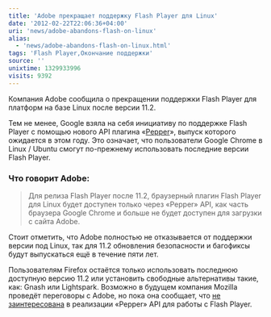 ```yaml
---
title: 'Adobe прекращает поддержку Flash Player для Linux'
date: '2012-02-22T22:06:36+04:00'
uri: 'news/adobe-abandons-flash-on-linux'
alias: 
  - 'news/adobe-abandons-flash-on-linux.html'
tags: 'Flash Player,Окончание поддержки'
source: ''
unixtime: 1329933996
visits: 9392
---
```

Компания Adobe сообщила о прекращении поддержки Flash Player для платформ на базе Linux после версии 11.2.

Тем не менее, Google взяла на себя инициативу по поддержке Flash Player с помощью нового API плагина «[Pepper](http://code.google.com/p/ppapi/)», выпуск которого ожидается в этом году. Это означает, что пользователи Google Chrome в Linux / Ubuntu cмогут по-прежнему использовать последние версии Flash Player.

### Что говорит Adobe:

> Для релиза Flash Player после 11.2, браузерный плагин Flash Player для Linux будет доступен только через «Pepper» API, как часть браузера Google Chrome и больше не будет доступен для загрузки с сайта Adobe.

Стоит отметить, что Adobe полностью не отказывается от поддержки версии под Linux, так для 11.2 обновления безопасности и багофиксы будут выпускаться ещё в течение пяти лет.

Пользователям Firefox остаётся только использовать последнюю доступную версию 11.2 или установить свободные альтернативы такие, как: Gnash или Lightspark. Возможно в будущем компания Mozilla проведёт переговоры с Adobe, но пока она сообщает, что [не заинтересована](https://wiki.mozilla.org/NPAPI:Pepper) в реализации «Pepper» API для работы с Flash Player.
